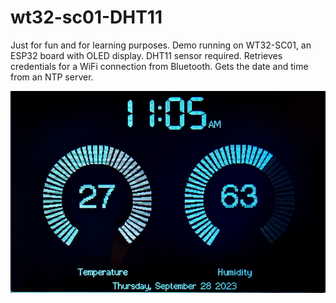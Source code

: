 # wt32-sc01-DHT11
Just for fun and for learning purposes. Demo running on WT32-SC01, an ESP32 board with OLED display. 
DHT11 sensor required. Retrieves credentials for a WiFi connection from Bluetooth. 
Gets the date and time from an NTP server.



![image](https://github.com/movidirect/wt32-sc01-sensors/blob/main/wt32-sc01-sensors.png)





